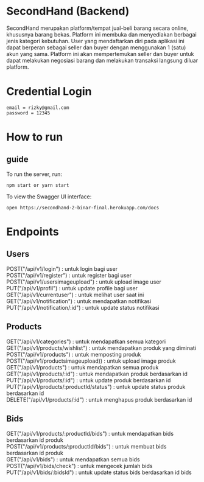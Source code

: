 # SecondHand (Backend)

SecondHand merupakan platform/tempat jual-beli barang secara online, khususnya barang bekas. Platform ini membuka dan
menyediakan berbagai jenis kategori kebutuhan. User yang mendaftarkan diri pada aplikasi ini dapat berperan sebagai
seller dan buyer dengan menggunakan 1 (satu) akun yang sama. Platform ini akan mempertemukan seller dan buyer
untuk dapat melakukan negosiasi barang dan melakukan transaksi langsung diluar platform.

# Credential Login

```
email = rizky@gmail.com
password = 12345
```

# How to run

## guide 

To run the server, run:

```
npm start or yarn start
```

To view the Swagger UI interface:

```
open https://secondhand-2-binar-final.herokuapp.com/docs
```

# Endpoints

## Users
POST("/api/v1/login") : untuk login bagi user <br>
POST("/api/v1/register") : untuk register bagi user <br>
POST("/api/v1/usersimageupload") : untuk upload image user <br>
PUT("/api/v1/profil") : untuk update profile bagi user <br>
GET("/api/v1/currentuser") : untuk melihat user saat ini <br>
GET("/api/v1/notification") : untuk mendapatkan notifikasi <br>
PUT("/api/v1/notification/:id") : untuk update status notifikasi <br>

## Products
GET("/api/v1/categories") : untuk mendapatkan semua kategori <br>
GET("/api/v1/products/wishlist") : untuk mendapatkan produk yang diminati <br>
POST("/api/v1/products") : untuk memposting produk <br>
POST("/api/v1/productsimageupload)) : untuk upload image produk <br>
GET("/api/v1/products") : untuk mendapatkan semua produk <br>
GET("/api/v1/products/:id") : untuk mendapatkan produk berdasarkan id <br>
PUT("/api/v1/products/:id") : untuk update produk berdasarkan id <br> 
PUT("/api/v1/products/:productId/status") : untuk update status produk berdasarkan id <br>
DELETE("/api/v1/products/:id") : untuk menghapus produk berdasarkan id <br>

## Bids
GET("/api/v1/products/:productId/bids") : untuk mendapatkan bids berdasarkan id produk <br>
POST("/api/v1/products/:productId/bids") : untuk membuat bids berdasarkan id produk <br>
GET("/api/v1/bids") : untuk mendapatkan semua bids <br>
POST("/api/v1/bids/check") : untuk mengecek jumlah bids <br>
PUT("/api/v1/bids/:bidsId") : untuk update status bids berdasarkan id bids <br>